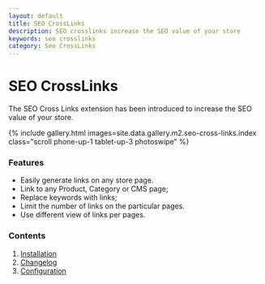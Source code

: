 ```yaml
---
layout: default
title: SEO CrossLinks
description: SEO crosslinks increase the SEO value of your store
keywords: seo crosslinks
category: Seo CrossLinks
---
```


# SEO CrossLinks

The SEO Cross Links extension has been introduced to increase the SEO value of your store.

{% include gallery.html images=site.data.gallery.m2.seo-cross-links.index class="scroll phone-up-1 tablet-up-3 photoswipe" %}


### Features

-  Easily generate links on any store page.
-  Link to any Product, Category or CMS page;
-  Replace keywords with links;
-  Limit the number of links on the particular pages.
-  Use different view of links per pages.

### Contents

1. [Installation](installation/)
2. [Changelog](changelog/)
3. [Configuration](configuration/)